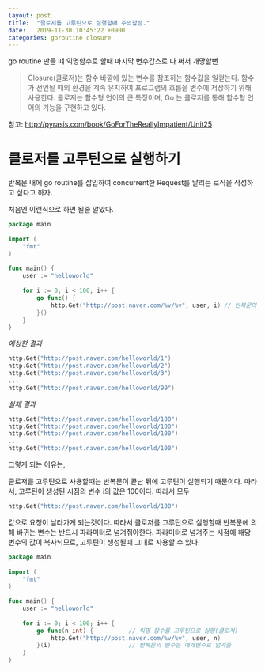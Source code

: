 ```yaml
---
layout: post
title:  "클로저를 고루틴으로 실행할때 주의할점."
date:   2019-11-30 10:45:22 +0900
categories: goroutine closure
---
```


go routine 만들 떄 익명함수로 할때 마지막 변수갑스로 다 써서 개망할뻔

> Closure(클로저)는 함수 바깥에 있는 변수를 참조하는 함수값을 일컫는다. 함수가 선언될 때의 환경을 계속 유지하여 프로그램의 흐름을 변수에 저장하기 위해 사용한다. 클로저는 함수형 언어의 큰 특징이며, Go 는 클로저를 통해 함수형 언어의 기능을 구현하고 있다. 

참고: http://pyrasis.com/book/GoForTheReallyImpatient/Unit25

# 클로저를 고루틴으로 실행하기

반복문 내에 go routine를 삽입하여 concurrent한 Request를 날리는 로직을 작성하고 싶다고 하자.

처음엔 이런식으로 하면 될줄 알았다.
~~~go
package main
 
import (
    "fmt"
)
 
func main() {
    user := "helloworld"
 
    for i := 0; i < 100; i++ {
        go func() {
            http.Get("http://post.naver.com/%v/%v", user, i) // 반복문의 변수를 클로저에서 바로 사용
        }()
    }
}
~~~

*예상한 결과*
~~~go
http.Get("http://post.naver.com/helloworld/1")
http.Get("http://post.naver.com/helloworld/2")
http.Get("http://post.naver.com/helloworld/3")
...
http.Get("http://post.naver.com/helloworld/99")
~~~

*실제 결과*
~~~go
http.Get("http://post.naver.com/helloworld/100")
http.Get("http://post.naver.com/helloworld/100")
http.Get("http://post.naver.com/helloworld/100")
...
http.Get("http://post.naver.com/helloworld/100")
~~~

그렇게 되는 이유는,

클로저를 고루틴으로 사용할때는 반복문이 끝난 뒤에 고루틴이 실행되기 때문이다. 따라서, 고루틴이 생성된 시점의 변수 i의 값은 100이다. 따라서 모두 
~~~go
http.Get("http://post.naver.com/helloworld/100")
~~~
값으로 요청이 날라가게 되는것이다. 따라서 클로저를 고루틴으로 실행할때 반복문에 의해 바뀌는 변수는 반드시 파라미터로 넘겨줘야한다. 파라미터로 넘겨주는 시점에 해당 변수의 값이 복사되므로, 고루틴이 생성될때 그대로 사용할 수 있다. 

~~~go
package main
 
import (
    "fmt"
)
 
func main() {
    user := "helloworld"
 
    for i := 0; i < 100; i++ {
        go func(n int) {          // 익명 함수를 고루틴으로 실행(클로저)
            http.Get("http://post.naver.com/%v/%v", user, n)
        }(i)                      // 반복문의 변수는 매개변수로 넘겨줌
    }
}
~~~